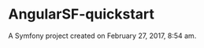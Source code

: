AngularSF-quickstart
====================

A Symfony project created on February 27, 2017, 8:54 am.
